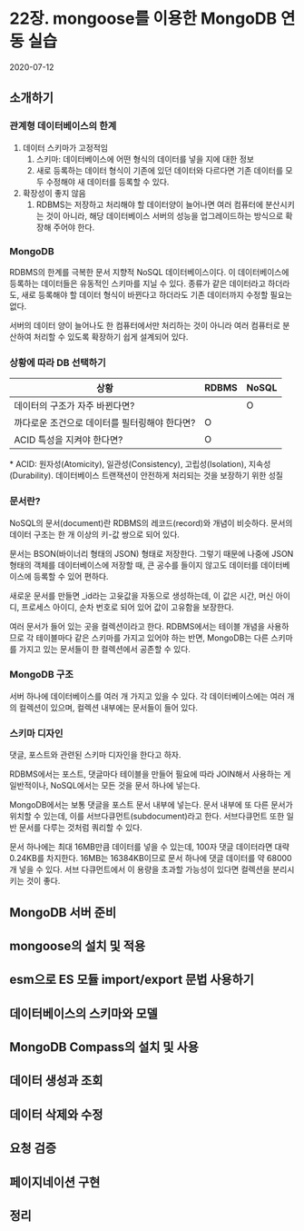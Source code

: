 # 22장. mongoose를 이용한 MongoDB 연동 실습

2020-07-12

## 소개하기

### 관계형 데이터베이스의 한계

1. 데이터 스키마가 고정적임
   1. 스키마: 데이터베이스에 어떤 형식의 데이터를 넣을 지에 대한 정보
   2. 새로 등록하는 데이터 형식이 기존에 있던 데이터와 다르다면 기존 데이터를 모두 수정해야 새 데이터를 등록할 수 있다.
2. 확장성이 좋지 않음
   1. RDBMS는 저장하고 처리해야 할 데이터양이 늘어나면 여러 컴퓨터에 분산시키는 것이 아니라, 해당 데이터베이스 서버의 성능을 업그레이드하는 방식으로 확장해 주어야 한다.

### MongoDB

RDBMS의 한계를 극복한 문서 지향적 NoSQL 데이터베이스이다. 이 데이터베이스에 등록하는 데이터들은 유동적인 스키마를 지닐 수 있다. 종류가 같은 데이터라고 하더라도, 새로 등록해야 할 데이터 형식이 바뀐다고 하더라도 기존 데이터까지 수정할 필요는 없다.

서버의 데이터 양이 늘어나도 한 컴퓨터에서만 처리하는 것이 아니라 여러 컴퓨터로 분산하여 처리할 수 있도록 확장하기 쉽게 설계되어 있다.

### 상황에 따라 DB 선택하기

| 상황                                          | RDBMS | NoSQL |
| --------------------------------------------- | ----- | ----- |
| 데이터의 구조가 자주 바뀐다면?                |       | O     |
| 까다로운 조건으로 데이터를 필터링해야 한다면? | O     |       |
| ACID 특성을 지켜야 한다면?                    | O     |       |

\* ACID: 원자성(Atomicity), 일관성(Consistency), 고립성(Isolation), 지속성(Durability). 데이터베이스 트랜잭션이 안전하게 처리되는 것을 보장하기 위한 성질

### 문서란?

NoSQL의 문서(document)란 RDBMS의 레코드(record)와 개념이 비슷하다. 문서의 데이터 구조는 한 개 이상의 키-값 쌍으로 되어 있다.

문서는 BSON(바이너리 형태의 JSON) 형태로 저장한다. 그렇기 때문에 나중에 JSON 형태의 객체를 데이터베이스에 저장할 때, 큰 공수를 들이지 않고도 데이터를 데이터베이스에 등록할 수 있어 편하다.

새로운 문서를 만들면 \_id라는 고윳값을 자동으로 생성하는데, 이 값은 시간, 머신 아이디, 프로세스 아이디, 순차 번호로 되어 있어 값이 고유함을 보장한다.

여러 문서가 들어 있는 곳을 컬렉션이라고 한다. RDBMS에서는 테이블 개념을 사용하므로 각 테이블마다 같은 스키마를 가지고 있어야 하는 반면, MongoDB는 다른 스키마를 가지고 있는 문서들이 한 컬렉션에서 공존할 수 있다.

### MongoDB 구조

서버 하나에 데이터베이스를 여러 개 가지고 있을 수 있다. 각 데이터베이스에는 여러 개의 컬렉션이 있으며, 컬렉션 내부에는 문서들이 들어 있다.

### 스키마 디자인

댓글, 포스트와 관련된 스키마 디자인을 한다고 하자.

RDBMS에서는 포스트, 댓글마다 테이블을 만들어 필요에 따라 JOIN해서 사용하는 게 일반적이나, NoSQL에서는 모든 것을 문서 하나에 넣는다.

MongoDB에서는 보통 댓글을 포스트 문서 내부에 넣는다. 문서 내부에 또 다른 문서가 위치할 수 있는데, 이를 서브다큐먼트(subdocument)라고 한다. 서브다큐먼트 또한 일반 문서를 다루는 것처럼 쿼리할 수 있다.

문서 하나에는 최대 16MB만큼 데이터를 넣을 수 있는데, 100자 댓글 데이터라면 대략 0.24KB를 차지한다. 16MB는 16384KB이므로 문서 하나에 댓글 데이터를 약 68000개 넣을 수 있다. 서브 다큐먼트에서 이 용량을 초과할 가능성이 있다면 컬렉션을 분리시키는 것이 좋다.

## MongoDB 서버 준비

## mongoose의 설치 및 적용

## esm으로 ES 모듈 import/export 문법 사용하기

## 데이터베이스의 스키마와 모델

## MongoDB Compass의 설치 및 사용

## 데이터 생성과 조회

## 데이터 삭제와 수정

## 요청 검증

## 페이지네이션 구현

## 정리
